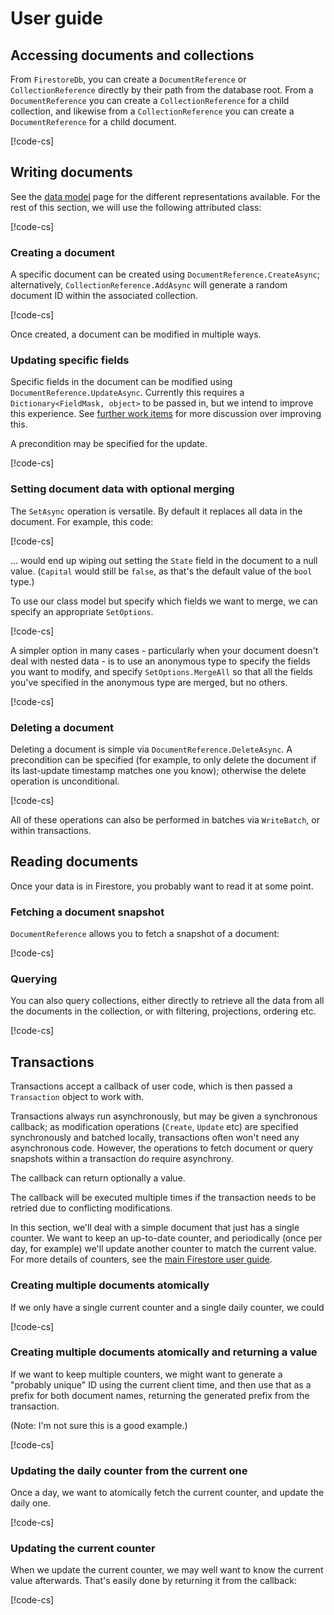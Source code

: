 # User guide

## Accessing documents and collections

From `FirestoreDb`, you can create a `DocumentReference` or `CollectionReference` directly by
their path from the database root. From a `DocumentReference` you can create a `CollectionReference`
for a child collection, and likewise from a `CollectionReference` you can create a `DocumentReference`
for a child document.

[!code-cs[](obj/snippets/Google.Cloud.Firestore.Data.UserGuide.txt#References)]

## Writing documents

See the [data model](datamodel.md) page for the different representations available. For the rest of
this section, we will use the following attributed class:

[!code-cs[](obj/snippets/Google.Cloud.Firestore.Data.UserGuide.txt#AttributedClass)]

### Creating a document

A specific document can be created using `DocumentReference.CreateAsync`; alternatively,
`CollectionReference.AddAsync` will generate a random document ID within the associated collection.

[!code-cs[](obj/snippets/Google.Cloud.Firestore.Data.UserGuide.txt#AddAsync)]

Once created, a document can be modified in multiple ways.

### Updating specific fields

Specific fields in the document can be modified using `DocumentReference.UpdateAsync`. Currently this
requires a `Dictionary<FieldMask, object>` to be passed in, but we intend to improve this experience.
See [further work items](furtherwork.md) for more discussion over improving this.

A precondition may be specified for the update.

[!code-cs[](obj/snippets/Google.Cloud.Firestore.Data.UserGuide.txt#UpdateAsync)]

### Setting document data with optional merging

The `SetAsync` operation is versatile. By default it replaces all data in the document. For example, this code:

[!code-cs[](obj/snippets/Google.Cloud.Firestore.Data.UserGuide.txt#SetAsyncOverwrite)]

... would end up wiping out setting the `State` field in the document to a null value. (`Capital` would still be `false`,
as that's the default value of the `bool` type.)

To use our class model but specify which fields we want to merge, we can specify an appropriate `SetOptions`.

[!code-cs[](obj/snippets/Google.Cloud.Firestore.Data.UserGuide.txt#SetAsyncMergeSpecific)]

A simpler option in many cases - particularly when your document doesn't deal with nested data - is to use an anonymous
type to specify the fields you want to modify, and specify `SetOptions.MergeAll` so that all the fields you've specified
in the anonymous type are merged, but no others.

[!code-cs[](obj/snippets/Google.Cloud.Firestore.Data.UserGuide.txt#SetAsyncMergeAll)]

### Deleting a document

Deleting a document is simple via `DocumentReference.DeleteAsync`. A precondition can be specified (for example, to only
delete the document if its last-update timestamp matches one you know); otherwise the delete operation is unconditional.

[!code-cs[](obj/snippets/Google.Cloud.Firestore.Data.UserGuide.txt#DeleteAsync)]

All of these operations can also be performed in batches via `WriteBatch`, or within transactions.

## Reading documents

Once your data is in Firestore, you probably want to read it at some point.

### Fetching a document snapshot

`DocumentReference` allows you to fetch a snapshot of a document:

[!code-cs[](obj/snippets/Google.Cloud.Firestore.Data.UserGuide.txt#DocumentSnapshot)]

### Querying

You can also query collections, either directly to retrieve all the data from all the documents in the collection,
or with filtering, projections, ordering etc.

[!code-cs[](obj/snippets/Google.Cloud.Firestore.Data.UserGuide.txt#QuerySnapshot)]

## Transactions

Transactions accept a callback of user code, which is then passed a `Transaction` object
to work with.

Transactions always run asynchronously, but may be given a synchronous callback;
as modification operations (`Create`, `Update` etc) are specified synchronously and batched locally,
transactions often won't need any asynchronous code. However, the operations to fetch document or
query snapshots within a transaction do require asynchrony.

The callback can return optionally a value.

The callback will be executed multiple times if the transaction needs to be retried due to conflicting
modifications.

In this section, we'll deal with a simple document that just has a single counter. We want to keep an up-to-date counter,
and periodically (once per day, for example) we'll update another counter to match the current value. For more
details of counters, see the [main Firestore user guide](https://firebase.google.com/docs/firestore/solutions/counters).

### Creating multiple documents atomically

If we only have a single current counter and a single daily counter, we could 

[!code-cs[](obj/snippets/Google.Cloud.Firestore.Data.UserGuide.txt#TransactionSyncCallbackNoResult)]

### Creating multiple documents atomically and returning a value

If we want to keep multiple counters, we might want to generate a "probably unique" ID using the current client time,
and then use that as a prefix for both document names, returning the generated prefix from the transaction.

(Note: I'm not sure this is a good example.)

[!code-cs[](obj/snippets/Google.Cloud.Firestore.Data.UserGuide.txt#TransactionSyncCallbackWithResult)]

### Updating the daily counter from the current one

Once a day, we want to atomically fetch the current counter, and update the daily one.

[!code-cs[](obj/snippets/Google.Cloud.Firestore.Data.UserGuide.txt#TransactionAsyncCallbackNoResult)]

### Updating the current counter

When we update the current counter, we may well want to know the current value afterwards. That's easily done by
returning it from the callback:

[!code-cs[](obj/snippets/Google.Cloud.Firestore.Data.UserGuide.txt#TransactionAsyncCallbackWithResult)]